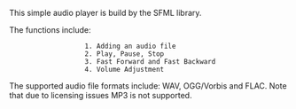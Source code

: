 This simple audio player is build by the SFML library.

The functions include: 

                       1. Adding an audio file
                       2. Play, Pause, Stop
                       3. Fast Forward and Fast Backward
                       4. Volume Adjustment


The supported audio file formats include: WAV, OGG/Vorbis and FLAC. 
Note that due to licensing issues MP3 is not supported.

